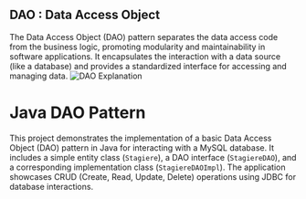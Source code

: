 ## DAO : Data Access Object

The Data Access Object (DAO) pattern separates the data access code from the business logic, promoting modularity and maintainability in software applications. It encapsulates the interaction with a data source (like a database) and provides a standardized interface for accessing and managing data.
![DAO Explanation](https://i.stack.imgur.com/3XnBN.png)

# Java DAO Pattern 

This project demonstrates the implementation of a basic Data Access Object (DAO) pattern in Java for interacting with a MySQL database. It includes a simple entity class (`Stagiere`), a DAO interface (`StagiereDAO`), and a corresponding implementation class (`StagiereDAOImpl`). The application showcases CRUD (Create, Read, Update, Delete) operations using JDBC for database interactions.



